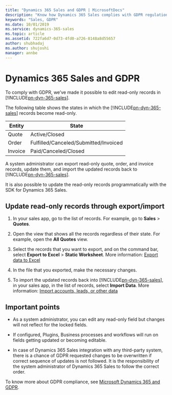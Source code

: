 ```yaml
---
title: "Dynamics 365 Sales and GDPR | MicrosoftDocs"
description: "Know how Dynamics 365 Sales complies with GDPR regulations."
keywords: "Sales, GDPR"
ms.date: 10/01/2019
ms.service: dynamics-365-sales
ms.topic: article
ms.assetid: 722fa6d7-0d73-4fd0-a726-8148a8d55657
author: shubhadaj
ms.author: shujoshi
manager: annbe
---
```


# Dynamics 365 Sales and GDPR

To comply with GDPR, we’ve made it possible to edit read-only records in [!INCLUDE[pn-dyn-365-sales](../includes/pn-dyn-365-sales.md)].

The following table shows the states in which the [!INCLUDE[pn-dyn-365-sales](../includes/pn-dyn-365-sales.md)] records become read-only. 

|  Entity  |  State  |
|  ------  |  -----  |
|  Quote   | Active/Closed |
|  Order   | Fulfilled/Canceled/Submitted/Invoiced |
|  Invoice | Paid/Canceled/Closed | 

A system administrator can export read-only quote, order, and invoice records, update them, and import the updated records back to [!INCLUDE[pn-dyn-365-sales](../includes/pn-dyn-365-sales.md)].  

It is also possible to update the read-only records programmatically with the SDK for Dynamics 365 Sales.

## Update read-only records through export/import

1. In your sales app, go to the list of records. For example, go to **Sales** > **Quotes**.

2. Open the view that shows all the records regardless of their state. For example, open the **All Quotes** view.

3. Select the records that you want to export, and on the command bar, select **Export to Excel** > **Static Worksheet**. More information: [Export data to Excel](../basics/export-data-excel.md)

4. In the file that you exported, make the necessary changes.

5. To import the updated records back into [!INCLUDE[pn-dyn-365-sales](../includes/pn-dyn-365-sales.md)], in your sales app, in the list of records, select **Import Data**. More information: [Import accounts, leads, or other data](../basics/import-accounts-leads-other-data.md)


## Important points

- As a system administrator, you can edit any read-only field but changes will not reflect for the locked fields. 

- If configured, Plugins, Business processes and workflows will run on fields getting updated or becoming editable. 

- In case of Dynamics 365 Sales integration with any third-party system, there is a chance of GDPR requested changes to be overwritten if correct sequence of updates is not followed. It is the responsibility of the system administrator of Dynamics 365 Sales to follow the correct order. 

To know more about GDPR compliance, see [Microsoft Dynamics 365 and GDPR](https://docs.microsoft.com/dynamics365/get-started/gdpr/index).
